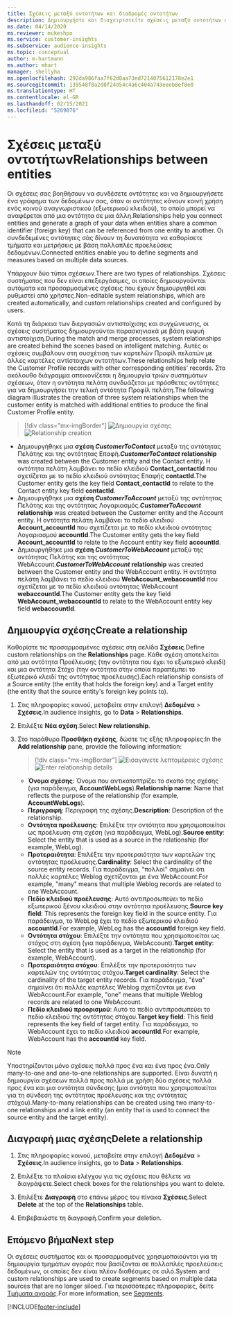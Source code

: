 ```yaml
---
title: Σχέσεις μεταξύ οντοτήτων και διαδρομές οντοτήτων
description: Δημιουργήστε και διαχειριστείτε σχέσεις μεταξύ οντοτήτων από πολλαπλές προελεύσεις δεδομένων.
ms.date: 04/14/2020
ms.reviewer: mukeshpo
ms.service: customer-insights
ms.subservice: audience-insights
ms.topic: conceptual
author: m-hartmann
ms.author: mhart
manager: shellyha
ms.openlocfilehash: 292da986faa7f62d8aa73ed7214075612178e2e1
ms.sourcegitcommit: 139548f8a2d0f24d54c4a6c404a743eeeb8ef8e0
ms.translationtype: HT
ms.contentlocale: el-GR
ms.lasthandoff: 02/15/2021
ms.locfileid: "5269876"
---
```

# <a name="relationships-between-entities"></a><span data-ttu-id="ac701-103">Σχέσεις μεταξύ οντοτήτων</span><span class="sxs-lookup"><span data-stu-id="ac701-103">Relationships between entities</span></span>

<span data-ttu-id="ac701-104">Οι σχέσεις σας βοηθήσουν να συνδέσετε οντότητες και να δημιουργήσετε ένα γράφημα των δεδομένων σας, όταν οι οντότητες κάνουν κοινή χρήση ενός κοινού αναγνωριστικού (εξωτερικού κλειδιού), το οποίο μπορεί να αναφέρεται από μια οντότητα σε μια άλλη.</span><span class="sxs-lookup"><span data-stu-id="ac701-104">Relationships help you connect entities and generate a graph of your data when entities share a common identifier (foreign key) that can be referenced from one entity to another.</span></span> <span data-ttu-id="ac701-105">Οι συνδεδεμένες οντότητες σάς δίνουν τη δυνατότητα να καθορίσετε τμήματα και μετρήσεις με βάση πολλαπλές προελεύσεις δεδομένων.</span><span class="sxs-lookup"><span data-stu-id="ac701-105">Connected entities enable you to define segments and measures based on multiple data sources.</span></span>

<span data-ttu-id="ac701-106">Υπάρχουν δύο τύποι σχέσεων.</span><span class="sxs-lookup"><span data-stu-id="ac701-106">There are two types of relationships.</span></span> <span data-ttu-id="ac701-107">Σχέσεις συστήματος που δεν είναι επεξεργάσιμες, οι οποίες δημιουργούνται αυτόματα και προσαρμοσμένες σχέσεις που έχουν δημιουργηθεί και ρυθμιστεί από χρήστες.</span><span class="sxs-lookup"><span data-stu-id="ac701-107">Non-editable system relationships, which are created automatically, and custom relationships created and configured by users.</span></span>

<span data-ttu-id="ac701-108">Κατά τη διάρκεια των διεργασιών αντιστοίχισης και συγχώνευσης, οι σχέσεις συστήματος δημιουργούνται παρασκηνιακά με βάση ευφυή αντιστοίχιση.</span><span class="sxs-lookup"><span data-stu-id="ac701-108">During the match and merge processes, system relationships are created behind the scenes based on intelligent matching.</span></span> <span data-ttu-id="ac701-109">Αυτές οι σχέσεις συμβάλουν στη συσχέτιση των καρτελών Προφίλ πελατών με άλλες καρτέλες αντίστοιχων οντοτήτων.</span><span class="sxs-lookup"><span data-stu-id="ac701-109">These relationships help relate the Customer Profile records with other corresponding entities' records.</span></span> <span data-ttu-id="ac701-110">Στο ακόλουθο διάγραμμα απεικονίζεται η δημιουργία τριών συστημάτων σχέσεων, όταν η οντότητα πελάτη συνδυάζεται με πρόσθετες οντότητες για να δημιουργήσει την τελική οντότητα Προφίλ πελάτη.</span><span class="sxs-lookup"><span data-stu-id="ac701-110">The following diagram illustrates the creation of three system relationships when the customer entity is matched with additional entities to produce the final Customer Profile entity.</span></span>

> [!div class="mx-imgBorder"]
> <span data-ttu-id="ac701-111">![Δημιουργία σχέσης](media/relationships-entities-merge.png "Δημιουργία σχέσης")</span><span class="sxs-lookup"><span data-stu-id="ac701-111">![Relationship creation](media/relationships-entities-merge.png "Relationship creation")</span></span>

- <span data-ttu-id="ac701-112">Δημιουργήθηκε μια **σχέση *CustomerToContact*** μεταξύ της οντότητας Πελάτης και της οντότητας Επαφή.</span><span class="sxs-lookup"><span data-stu-id="ac701-112">***CustomerToContact* relationship** was created between the Customer entity and the Contact entity.</span></span> <span data-ttu-id="ac701-113">Η οντότητα πελάτη λαμβάνει το πεδίο κλειδιού **Contact_contactId** που σχετίζεται με το πεδίο κλειδιού οντότητας Επαφής **contactId**.</span><span class="sxs-lookup"><span data-stu-id="ac701-113">The Customer entity gets the key field **Contact_contactId** to relate to the Contact entity key field **contactId**.</span></span>
- <span data-ttu-id="ac701-114">Δημιουργήθηκε μια **σχέση *CustomerToAccount*** μεταξύ της οντότητας Πελάτης και της οντότητας Λογαριασμός.</span><span class="sxs-lookup"><span data-stu-id="ac701-114">***CustomerToAccount* relationship** was created between the Customer entity and the Account entity.</span></span> <span data-ttu-id="ac701-115">Η οντότητα πελάτη λαμβάνει το πεδίο κλειδιού **Account_accountId** που σχετίζεται με το πεδίο κλειδιού οντότητας Λογαριασμού **accountId**.</span><span class="sxs-lookup"><span data-stu-id="ac701-115">The Customer entity gets the key field **Account_accountId** to relate to the Account entity key field **accountId**.</span></span>
- <span data-ttu-id="ac701-116">Δημιουργήθηκε μια **σχέση *CustomerToWebAccount*** μεταξύ της οντότητας Πελάτης και της οντότητας WebAccount.</span><span class="sxs-lookup"><span data-stu-id="ac701-116">***CustomerToWebAccount* relationship** was created between the Customer entity and the WebAccount entity.</span></span> <span data-ttu-id="ac701-117">Η οντότητα πελάτη λαμβάνει το πεδίο κλειδιού **WebAccount_webaccountId** που σχετίζεται με το πεδίο κλειδιού οντότητας WebAccount **webaccountId**.</span><span class="sxs-lookup"><span data-stu-id="ac701-117">The Customer entity gets the key field **WebAccount_webaccountId** to relate to the WebAccount entity key field **webaccountId**.</span></span>

## <a name="create-a-relationship"></a><span data-ttu-id="ac701-118">Δημιουργία σχέσης</span><span class="sxs-lookup"><span data-stu-id="ac701-118">Create a relationship</span></span>

<span data-ttu-id="ac701-119">Καθορίστε τις προσαρμοσμένες σχέσεις στη σελίδα **Σχέσεις**.</span><span class="sxs-lookup"><span data-stu-id="ac701-119">Define custom relationships on the **Relationships** page.</span></span> <span data-ttu-id="ac701-120">Κάθε σχέση αποτελείται από μια οντότητα Προέλευσης (την οντότητα που έχει το εξωτερικό κλειδί) και μια οντότητα Στόχο (την οντότητα στην οποία παραπέμπει το εξωτερικό κλειδί της οντότητας προέλευσης).</span><span class="sxs-lookup"><span data-stu-id="ac701-120">Each relationship consists of a Source entity (the entity that holds the foreign key) and a Target entity (the entity that the source entity's foreign key points to).</span></span>

1. <span data-ttu-id="ac701-121">Στις πληροφορίες κοινού, μεταβείτε στην επιλογή **Δεδομένα** > **Σχέσεις**.</span><span class="sxs-lookup"><span data-stu-id="ac701-121">In audience insights, go to **Data** > **Relationships**.</span></span>

2. <span data-ttu-id="ac701-122">Επιλέξτε **Νέα σχέση**.</span><span class="sxs-lookup"><span data-stu-id="ac701-122">Select **New relationship**.</span></span>

3. <span data-ttu-id="ac701-123">Στο παράθυρο **Προσθήκη σχέσης**, δώστε τις εξής πληροφορίες:</span><span class="sxs-lookup"><span data-stu-id="ac701-123">In the **Add relationship** pane, provide the following information:</span></span>

   > [!div class="mx-imgBorder"]
   > <span data-ttu-id="ac701-124">![Εισαγάγετε λεπτομέρειες σχέσης](media/relationships-add.png "Εισαγάγετε λεπτομέρειες σχέσης")</span><span class="sxs-lookup"><span data-stu-id="ac701-124">![Enter relationship details](media/relationships-add.png "Enter relationship details")</span></span>

   - <span data-ttu-id="ac701-125">**Όνομα σχέσης**: Όνομα που αντικατοπτρίζει το σκοπό της σχέσης (για παράδειγμα, **AccountWebLogs**).</span><span class="sxs-lookup"><span data-stu-id="ac701-125">**Relationship name**: Name that reflects the purpose of the relationship (for example, **AccountWebLogs**).</span></span>
   - <span data-ttu-id="ac701-126">**Περιγραφή**: Περιγραφή της σχέσης.</span><span class="sxs-lookup"><span data-stu-id="ac701-126">**Description**: Description of the relationship.</span></span>
   - <span data-ttu-id="ac701-127">**Οντότητα προέλευσης**: Επιλέξτε την οντότητα που χρησιμοποιείται ως προέλευση στη σχέση (για παράδειγμα, WebLog).</span><span class="sxs-lookup"><span data-stu-id="ac701-127">**Source entity**: Select the entity that is used as a source in the relationship (for example, WebLog).</span></span>
   - <span data-ttu-id="ac701-128">**Προτεραιότητα**: Επιλέξτε την προτεραιότητα των καρτελών της οντότητας προέλευσης.</span><span class="sxs-lookup"><span data-stu-id="ac701-128">**Cardinality**: Select the cardinality of the source entity records.</span></span> <span data-ttu-id="ac701-129">Για παράδειγμα, "πολλοί" σημαίνει ότι πολλές καρτέλες Weblog σχετίζονται με ένα WebAccount.</span><span class="sxs-lookup"><span data-stu-id="ac701-129">For example, "many" means that multiple Weblog records are related to one WebAccount.</span></span>
   - <span data-ttu-id="ac701-130">**Πεδίο κλειδιού προέλευσης**: Αυτό αντιπροσωπεύει το πεδίο εξωτερικού ξένου κλειδιού στην οντότητα προέλευσης.</span><span class="sxs-lookup"><span data-stu-id="ac701-130">**Source key field**: This represents the foreign key field in the source entity.</span></span> <span data-ttu-id="ac701-131">Για παράδειγμα, το WebLog έχει το πεδίο εξωτερικού κλειδιού **accountId**.</span><span class="sxs-lookup"><span data-stu-id="ac701-131">For example, WebLog has the **accountId** foreign key field.</span></span>
   - <span data-ttu-id="ac701-132">**Οντότητα στόχου**: Επιλέξτε την οντότητα που χρησιμοποιείται ως στόχος στη σχέση (για παράδειγμα, WebAccount).</span><span class="sxs-lookup"><span data-stu-id="ac701-132">**Target entity**: Select the entity that is used as a target in the relationship (for example, WebAccount).</span></span>
   - <span data-ttu-id="ac701-133">**Προτεραιότητα στόχου**: Επιλέξτε την προτεραιότητα των καρτελών της οντότητας στόχου.</span><span class="sxs-lookup"><span data-stu-id="ac701-133">**Target cardinality**: Select the cardinality of the target entity records.</span></span> <span data-ttu-id="ac701-134">Για παράδειγμα, "ένα" σημαίνει ότι πολλές καρτέλες Weblog σχετίζονται με ένα WebAccount.</span><span class="sxs-lookup"><span data-stu-id="ac701-134">For example, "one" means that multiple Weblog records are related to one WebAccount.</span></span>
   - <span data-ttu-id="ac701-135">**Πεδίο κλειδιού προορισμού**: Αυτό το πεδίο αντιπροσωπεύει το πεδίο κλειδιού της οντότητας στόχου.</span><span class="sxs-lookup"><span data-stu-id="ac701-135">**Target key field**: This field represents the key field of target entity.</span></span> <span data-ttu-id="ac701-136">Για παράδειγμα, το WebAccount έχει το πεδίο κλειδιού **accountId**.</span><span class="sxs-lookup"><span data-stu-id="ac701-136">For example, WebAccount has the **accountId** key field.</span></span>

> [!NOTE]
> <span data-ttu-id="ac701-137">Υποστηρίζονται μόνο σχέσεις πολλά προς ένα και ένα προς ένα.</span><span class="sxs-lookup"><span data-stu-id="ac701-137">Only many-to-one and one-to-one relationships are supported.</span></span> <span data-ttu-id="ac701-138">Είναι δυνατή η δημιουργία σχέσεων πολλά προς πολλά με χρήση δύο σχέσεις πολλά προς ένα και μια οντότητα σύνδεσης (μια οντότητα που χρησιμοποιείται για τη σύνδεση της οντότητας προέλευσης και της οντότητας στόχου).</span><span class="sxs-lookup"><span data-stu-id="ac701-138">Many-to-many relationships can be created using two many-to-one relationships and a link entity (an entity that is used to connect the source entity and the target entity).</span></span>

## <a name="delete-a-relationship"></a><span data-ttu-id="ac701-139">Διαγραφή μιας σχέσης</span><span class="sxs-lookup"><span data-stu-id="ac701-139">Delete a relationship</span></span>

1. <span data-ttu-id="ac701-140">Στις πληροφορίες κοινού, μεταβείτε στην επιλογή **Δεδομένα** > **Σχέσεις**.</span><span class="sxs-lookup"><span data-stu-id="ac701-140">In audience insights, go to **Data** > **Relationships**.</span></span>

2. <span data-ttu-id="ac701-141">Επιλέξτε τα πλαίσια ελέγχου για τις σχέσεις που θέλετε να διαγράψετε.</span><span class="sxs-lookup"><span data-stu-id="ac701-141">Select check boxes for the relationships you want to delete.</span></span>

3. <span data-ttu-id="ac701-142">Επιλέξτε **Διαγραφή** στο επάνω μέρος του πίνακα **Σχέσεις**.</span><span class="sxs-lookup"><span data-stu-id="ac701-142">Select **Delete** at the top of the **Relationships** table.</span></span>

4. <span data-ttu-id="ac701-143">Επιβεβαιώστε τη διαγραφή.</span><span class="sxs-lookup"><span data-stu-id="ac701-143">Confirm your deletion.</span></span>

## <a name="next-step"></a><span data-ttu-id="ac701-144">Επόμενο βήμα</span><span class="sxs-lookup"><span data-stu-id="ac701-144">Next step</span></span>

<span data-ttu-id="ac701-145">Οι σχέσεις συστήματος και οι προσαρμοσμένες χρησιμοποιούνται για τη δημιουργία τμημάτων αγοράς που βασίζονται σε πολλαπλές προελεύσεις δεδομένων, οι οποίες δεν είναι πλέον διαθέσιμες σε σιλό.</span><span class="sxs-lookup"><span data-stu-id="ac701-145">System and custom relationships are used to create segments based on multiple data sources that are no longer siloed.</span></span> <span data-ttu-id="ac701-146">Για περισσότερες πληροφορίες, δείτε [Τμήματα αγοράς](segments.md).</span><span class="sxs-lookup"><span data-stu-id="ac701-146">For more information, see [Segments](segments.md).</span></span>


[!INCLUDE[footer-include](../includes/footer-banner.md)]